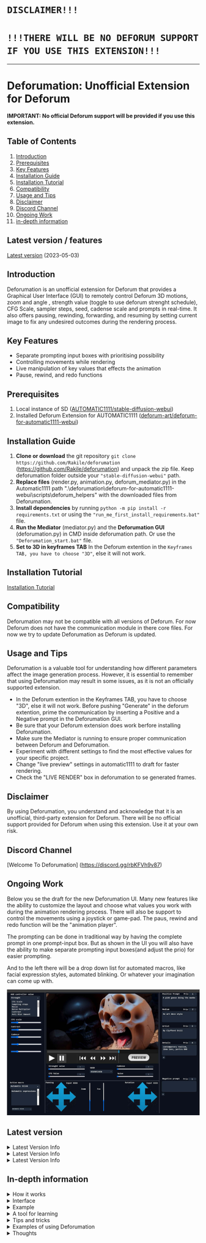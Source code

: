 
`DISCLAIMER!!!`
===============================================
`!!!THERE WILL BE NO DEFORUM SUPPORT IF YOU USE THIS EXTENSION!!!`
===============================================
---------------------------------------------------------------------------------------------------------------------------------------

Deforumation: Unofficial Extension for Deforum
===============================================

**IMPORTANT: No official Deforum support will be provided if you use this extension.**

Table of Contents
-----------------
1. [Introduction](#introduction)
2. [Prerequisites](#prerequisites)
3. [Key Features](#key-features)
4. [Installation Guide](#installation-guide)
5. [Installation Tutorial](#installation-Tutorial)
6. [Compatibility](#compatibility)
7. [Usage and Tips](#usage-and-tips)
8. [Disclaimer](#disclaimer) 
9. [Discord Channel](#Discord-Channel)
10. [Ongoing Work](#Ongoing-Work)
11. [in-depth information](#in-depth-information)

Latest version / features
-----------------
[Latest version](#Latest-version)   (2023-05-03)


Introduction<a name="introduction"></a>
------------
Deforumation is an unofficial extension for Deforum that provides a Graphical User Interface (GUI) to remotely control Deforum 3D motions, zoom and angle , strength value (toggle to use deforum strenght schedule), CFG Scale, sampler steps, seed, cadense scale  and prompts in real-time. It also offers pausing, rewinding, forwarding, and resuming by setting current image to fix any undesired outcomes during the rendering process.

Key Features<a name="key-features"></a>
------------
- Separate prompting input boxes with prioritising possibility  
- Controlling movements while rendering 
- Live manipulation of key values that effects the animation
- Pause, rewind, and redo functions

Prerequisites<a name="prerequisites"></a>
------------
1. Local instance of SD ([AUTOMATIC1111/stable-diffusion-webui](https://github.com/AUTOMATIC1111/stable-diffusion-webui)) 
2. Installed Deforum Extension for AUTOMATIC1111 ([deforum-art/deforum-for-automatic1111-webui](https://github.com/deforum-art/deforum-for-automatic1111-webui)) 

Installation Guide<a name="installation-guide"></a>
-------------------
1. **Clone or download** the git repository  `git clone https://github.com/Rakile/deforumation`  (https://github.com/Rakile/deforumation) and unpack the zip file. Keep deforumation folder outside your `"stable-diffusion-webui"` path.
3. **Replace files** (render.py, animation.py, deforum_mediator.py) in the Automatic1111 path ".\deforumation\deforum-for-automatic1111-webui\scripts\deforum_helpers\" with the downloaded files from Deforumation.
4. **Install dependencies** by running `python -m pip install -r requirements.txt` or using the `"run_me_first_install_requirements.bat"` file.
5. **Run the Mediator** (mediator.py) and the **Deforumation GUI** (deforumation.py) in CMD inside deforumation path. Or use the `"Deforumation_start.bat"` file.
6. **Set to 3D in keyframes TAB** In the Deforum extention in the `Keyframes TAB, you have to choose "3D"`, else it will not work.

Installation Tutorial<a name="installation-Tutorial"></a>
-------------
[Installation Tutorial](https://youtu.be/7KmtmPlhzNs)

Compatibility<a name="compatibility"></a>
-------------
Deforumation may not be compatible with all versions of Deforum. For now Deforum does not have the communication module in there core files.
For now we try to update Deforumation as Deforum is updated.

Usage and Tips<a name="usage-and-tips"></a>
--------------
Deforumation is a valuable tool for understanding how different parameters affect the image generation process. However, it is essential to remember that using Deforumation may result in some issues, as it is not an officially supported extension. 


- In the Deforum extention in the Keyframes TAB, you have to choose "3D", else it will not work. Before pushing "Generate" in the deforum extention, prime the communication by inserting a Positive and a Negative prompt in the Deforumation GUI.
- Be sure that your Deforum extension does work berfore installing Deforumation.
- Make sure the Mediator is running to ensure proper communication between Deforum and Deforumation.
- Experiment with different settings to find the most effective values for your specific project.
- Change "live preview" settings in automatic1111 to draft for faster rendering.
- Check the "LIVE RENDER" box in deforumation to se generated frames.  


Disclaimer<a name="disclaimer"></a>
----------
By using Deforumation, you understand and acknowledge that it is an unofficial, third-party extension for Deforum. There will be no official support provided for Deforum when using this extension. Use it at your own risk.



Discord Channel<a name="Discord-Channel"></a>
----------

[Welcome To Deforumation] (https://discord.gg/rbKFVh9v87) 


Ongoing Work<a name="Ongoing-Work"></a>
----------

Below you se the draft for the new Deforumation UI.  Many new features like the ability to customize the layout
and choose what values you work with during the animation rendering process. There will also be support to control
the movements using a joystick or game-pad. The paus, rewind and redo function will be the "animation player".

The prompting can be done in traditional way by having the complete prompt in one prompt-input box. 
But as shown in the UI you will also have the ability to make separate prompting input boxes(and adjust the prio) for easier prompting.

And to the left there will be a drop down list for automated macros, like facial expression styles, automated blinking.
Or whatever your imagination can come up with.

![img](github_images/deforumation_design_01.jpg)




Latest version<a name="Latest-version"></a>
----------
<details>
  <summary>Latest Version Info</summary>

   2023-05-15
  Lots of added stuff
- Gentle Zero can now go from any motion to any other motion in panning and rotation values
- ControlNet in Deforum, can now be controlled by Deforumation
- Live Render can now replay a range of images (no stitching), to get a fast view of how the animation is going to look
   

</details>

<details>
  <summary>Latest Version Info</summary>

   2023-05-03 (later in the evening)
  
- Introducing another "Gentle Zero" for rotation. It works separate from "Gentle Zero" for panning.  
  
![img](github_images/current_version_gentle_zero_rotation.png)
  

</details>

<details>
  <summary>Latest Version Info</summary>

   2023-05-03
  
- Separate prompting input boxes with prioritising possibility  
  
- All prompts can now be minimized, making the window smaller, 
  and maybe some people will find this easier to work with.
  
![img](github_images/current_version.png)
  

</details>


In-depth information<a name="in-depth-information"></a>
----------


<details>
  <summary>How it works</summary>
    ## How it works
Watch this video to get a feeling of how to use Deforumation... or read on below.
[![Watch the video](github_images/Deforumation_Tutorial.png)](https://www.youtube.com/watch?v=v1h2jo3f5U4)

## Recommended setting

In settings, Live previews recommends this setting. This gives you better visual feedback. 

![img](github_images/Live_preview.png)


In the Deforum extention in the Keyframes TAB, you have to choose "3D", else it will not work.
Before pushing "Generate" in the deforum extention, prime the communication by inserting a Positive and a Negative prompt in the Deforumation GUI.

To apply any text changes, you then have to push the "SAVE PROMPTS" button.
You may also set any strength value or other values in beforehand. Also, moving any sliders or pushing any buttons will automatically save all other values (prompts included). The file that is being saved is located inside the deforumation folder (deforumation_settings.txt), and will keep you settings during a restarts.

Now that this is done, push the "Generate" button in the Deforum extention.
You may now play around with all the values (Panning, Rotating, Tilting, Zoom, Strength Value, CFG value, Sample steps, and of course Prompts, positive and negative) as deforum keeps generating images and applying the new values.

!!!BE AWARE!!!
Deforumation now adds the values to any scheduled motion. That means that if you have scheduled ANY motions inside of Deforum, like "Translation X" or "Rotation 3D Y", or whatever, they will be added to your manual values done through Deforumation. Be aware that "Translation Z" is by default set to "0:(1.75)"... If you don't want this influence, and only want Deforumation to controll all values, you need to set this to 0:(0). We added this feature, because we think you still want to add a musical flow through the Deforum scheduling.


![img](github_images/output.gif)
 
</details>


<details>
  <summary>Interface</summary>
  
 ## Interface
![img](github_images/newinterface5.png)

As we talked about before, all motion scheduled values in Deforum are added to the manual motions done through Deforumation... with one exception, and that is the "Strength Value". This value has a specific check box ("USE DEFORUMATION"), which can be turned on and off during rendering to switch between full Deforum controll or Deforumation strength controll. This means, that if you are using Deforum to schedule a beat/pulse throughout your video, you can choose to go manual (overriding the the Deforum strength schedule, and vice versa).

There are alot of controls, but here comes the basics:

**Panning**

![img](github_images/panning.PNG)

The buttons will move the camera. So if you push the left arrow, the camera will go left, and the "object" will pan right... etc

Think of yourself being the eyes (the camera view)  and the image that you see... so if you push the left button, then it's like YOU are sidestepping left... etc

The "0.2" box decides how much of the value will be applied when you push a button.

**Rotation**
  
![img](github_images/rotation.PNG)

Think of yourself being the eyes (the camera view)  and the image that you see... so if you push the left button, then you'r head will turn left... etc

**Arming On and Off**
  
The panning buttons have 2 modes, "ARMED" or "NOT ARMED", which can be switched between by pushing the small button above the "0.2 box":

  ARMED: ![img](github_images/arm_on.bmp)

NOT ARMED: ![img](github_images/arm_off.bmp) 
  
In ARMED mode, the values that you choose through the pann buttons, will be a guide for the "NOT ARMED" values. So the ARMED and the NOT ARMED mode can have totally separate values.
When you then push the big ZERO-icon in the middle:

![img](github_images/zero.bmp)
  
Your current NOT ARMED values will go towards your ARMED values. And they will do it in the number of frames that you have specified in the "0-Steps" input box.
  
**Tilt**
  
The "0.2" box decides how much of the value will be applied when you push a button.

![img](github_images/tilt.PNG)

Tilt is tilt... It will rotate the image clock or counter clock-wise.

The "1.0" box decides how much of the value will be applied when you push a button.

![img](github_images/rewindforward.PNG)

Deforumation allows you to rewind to a given frame, and gives you the ability to start generating from that given frame. This is good for when something in your creativity "goes bananas". Maybe that clown shouldn't have appeard all of a sudden ;P

This part is useful to rewind and forward througout a rendering. When you have started a rendering, you can look at the current image by pressing the "Show current image" or you can also click anywhere else that is bnot a button on the GUI, to update the image.

A suggestion before using any of these option is to push the "PUSH TO PAUSE RENDERING BUTTON". The rendering will pause and you can more easily explore the functionalities.

The "left-arrow"-button shows you the image previous to the current, and the "right-arrow"-button" shows you the next image to the current.

Typing a frame number in the input box and pushing RETURN will directly transport you to that fram (if it exists).

The "double-left-arrow" will jump to your closest saved prompt towards the beginning relative to your current frame, and the "double-right-arrow" will jump to your closest saved prompt towards the end relative to your current frame.


![img](github_images/resume.PNG)

When you know you did a misstake, start by pressing the "PUSH TO PAUS RENDERING"-button. Then click "Show current image"-button. This will give you the current image, and the current actual frame number. Use the arrows to rewind or forward... or you could just type in a frame number and press enter to jump to that frame... When you found the frame where you want to resume rendering from, press the "Set current image"-button, and then, to resume rendering, push the "PUSH TO RESUME RENDERING"-button. EASY!!!

Pushing the "SAVE PROMPTS" button will save your current prompts (positive and negative), as files inside the "prompts" folde in your deforumation folder. Depending on your current generation (timestring), seperate files will be saved for that particular "project". That means that your prompts can be recalled during a generation of a specific project. E.g. Push "SAVE PROMPT" on fram 0, then on fram 50 change your prompts, and push again "SAVE PROMPTS", and they will update as you rewind/forward throughout you generated frames... You'll get a hang of it ;) (Else ask in the discord).

![img](github_images/smile.gif)

To change the seed, just type a new seed in the seed-input box, and push return. It will then be loyal to whatever you have choosen in the Deforum GUI, iterative, etc.

  
</details>




<details>
  <summary>Example</summary>
  
  ## Example
Here is an example of LIVE prompt changing for facial expression during rendering.

Positive Prompt: Beatifull (smiling:0.1), bear girl, focus on face

Here we just increase the "(smiling:0.1)" value upwards. 
  
  
  
  </details>
  
  
  
  
  <details>
  <summary>A tool for learning</summary>
  
## A tool for learning
Deforumation is a perfect tool to learn how different parameters, like Steps, Strength Value and CFG scale, because, in a combination they affect the image generation over time. The best way (I have found, to get as a stable outcome as possible with all other settings you have in Deforum), is to know your values.

One way to achieve this is to have No motion at all, and make every render not go into "Bananas"... Because the most effective values differ alot between samplers, checkpoints, SD VAE's and all other specific settings that you are currently having. Get a feel of what values, keep a balance with your current choices. Note them down, and play around ;P
  
  </details>
  
  
  
  <details>
  <summary>Tips and tricks</summary>
  
  ## Tips and tricks
When you push "Interupt", sometimes Deforum buggs out and it doesn't stich up your video correctly. An easy way to avoid/bypass this with the help of Deforumation, is to first push the "PUSH TO PAUS RENDERING OPTION", and after the rendering has paused, then push the "Interrupt"-button. Then in Deforumation resume the flow again by pushing the "PUSH TO RESUME BUTTON" in Deforum. This will mostly get Deforum to get the stitching correctly started.


</details>

  <details>
  <summary>Examples of using Deforumation</summary>
  
  ## Examples of using Deforumation (Give a shout if you want to be here)
  
By Lainol, Live prompting, facial expression:
  
[![Watch the video](github_images/Linol_1.PNG)](https://www.youtube.com/watch?v=UKYZEQVljRE)

## Example 2
  
By Lainol, Live prompting.

Ai-xite.

[![Watch the video](github_images/aixite.png)](https://youtu.be/YH0Q8J1NjIA)

  
</details>

  <details>
  <summary>Thoughts</summary>
  
  ## Last thoughts
There might be an ongoing discussions on how to implement this into Deforum, so that updates will be more smoth and accordance with Deforum... As of now it remains a Hack... Never the less, we encourage users to test Deforumation, and understand how vital this concept is for creating anything with precision (not looking like an LSD trip). Please post videos, tutorials or, whatever, whith how you use Deforum, through Deforumation to your advantage. Join the r/deforumation channel (https://www.reddit.com/r/deforumation/).

</details>

  
 




